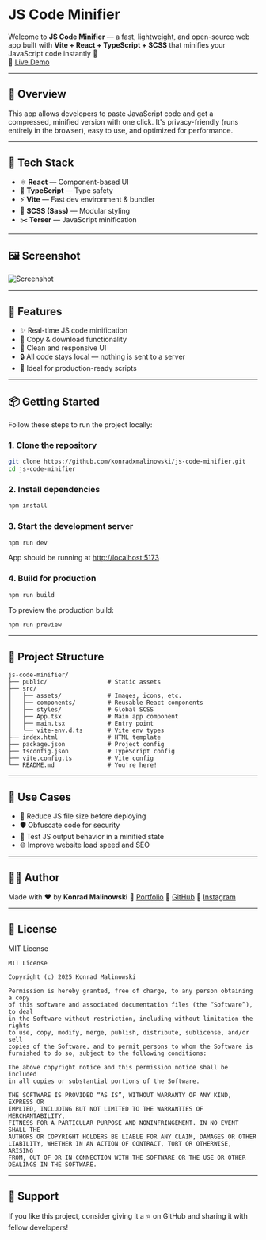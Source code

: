 # JS Code Minifier

Welcome to **JS Code Minifier** — a fast, lightweight, and open-source web app built with **Vite + React + TypeScript + SCSS** that minifies your JavaScript code instantly 🚀  
🔗 [Live Demo](https://js-code-minifier.ct8.pl/)

---

## 📌 Overview

This app allows developers to paste JavaScript code and get a compressed, minified version with one click. It's privacy-friendly (runs entirely in the browser), easy to use, and optimized for performance.

---

## 🧰 Tech Stack

- ⚛️ **React** — Component-based UI
- 🧠 **TypeScript** — Type safety
- ⚡ **Vite** — Fast dev environment & bundler
- 🎨 **SCSS (Sass)** — Modular styling
- ✂️ **Terser** — JavaScript minification

---

## 🖼️ Screenshot

![Screenshot](https://js-code-minifier.ct8.pl/assets/screenshot.png) <!-- Update if needed -->

---

## 🚀 Features

- ✨ Real-time JS code minification
- 💾 Copy & download functionality
- 🧩 Clean and responsive UI
- 🔒 All code stays local — nothing is sent to a server
- 🎯 Ideal for production-ready scripts

---

## 📦 Getting Started

Follow these steps to run the project locally:

### 1. Clone the repository

```bash
git clone https://github.com/konradxmalinowski/js-code-minifier.git
cd js-code-minifier
````

### 2. Install dependencies

```bash
npm install
```

### 3. Start the development server

```bash
npm run dev
```

App should be running at [http://localhost:5173](http://localhost:5173)

### 4. Build for production

```bash
npm run build
```

To preview the production build:

```bash
npm run preview
```

---

## 🔧 Project Structure

```
js-code-minifier/
├── public/                 # Static assets
├── src/
│   ├── assets/             # Images, icons, etc.
│   ├── components/         # Reusable React components
│   ├── styles/             # Global SCSS
│   ├── App.tsx             # Main app component
│   ├── main.tsx            # Entry point
│   └── vite-env.d.ts       # Vite env types
├── index.html              # HTML template
├── package.json            # Project config
├── tsconfig.json           # TypeScript config
├── vite.config.ts          # Vite config
└── README.md               # You're here!
```

---

## 📣 Use Cases

* 🔻 Reduce JS file size before deploying
* 🛡️ Obfuscate code for security
* 🧪 Test JS output behavior in a minified state
* 🌐 Improve website load speed and SEO

---

## 🙋‍♂️ Author

Made with ❤️ by **Konrad Malinowski**
🔗 [Portfolio](https://portfolio-website.ct8.pl/)
🐙 [GitHub](https://github.com/konradxmalinowski)
📸 [Instagram](https://instagram.com/konradxmalinowski)

---

## 📄 License

MIT License

```
MIT License

Copyright (c) 2025 Konrad Malinowski

Permission is hereby granted, free of charge, to any person obtaining a copy
of this software and associated documentation files (the “Software”), to deal
in the Software without restriction, including without limitation the rights  
to use, copy, modify, merge, publish, distribute, sublicense, and/or sell  
copies of the Software, and to permit persons to whom the Software is  
furnished to do so, subject to the following conditions:

The above copyright notice and this permission notice shall be included  
in all copies or substantial portions of the Software.

THE SOFTWARE IS PROVIDED “AS IS”, WITHOUT WARRANTY OF ANY KIND, EXPRESS OR  
IMPLIED, INCLUDING BUT NOT LIMITED TO THE WARRANTIES OF MERCHANTABILITY,  
FITNESS FOR A PARTICULAR PURPOSE AND NONINFRINGEMENT. IN NO EVENT SHALL THE  
AUTHORS OR COPYRIGHT HOLDERS BE LIABLE FOR ANY CLAIM, DAMAGES OR OTHER  
LIABILITY, WHETHER IN AN ACTION OF CONTRACT, TORT OR OTHERWISE, ARISING  
FROM, OUT OF OR IN CONNECTION WITH THE SOFTWARE OR THE USE OR OTHER  
DEALINGS IN THE SOFTWARE.
```

---

## 🌟 Support

If you like this project, consider giving it a ⭐ on GitHub and sharing it with fellow developers!
